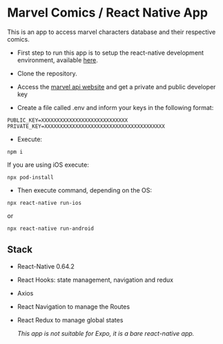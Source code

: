 # Marvel Comics / React Native App

This is an app to access marvel characters database and their respective comics.

- First step to run this app is to setup the react-native development environment, available [here](https://reactnative.dev/docs/environment-setup).

- Clone the repository.

- Access the [marvel api website](https://developer.marvel.com) and get a private and public developer key

- Create a file called .env and inform your keys in the following format:

```
PUBLIC_KEY=XXXXXXXXXXXXXXXXXXXXXXXXXXXX
PRIVATE_KEY=XXXXXXXXXXXXXXXXXXXXXXXXXXXXXXXXXXXXXXX
```

- Execute:

```
npm i
```

If you are using iOS execute:

```
npx pod-install
```

- Then execute command, depending on the OS:

```
npx react-native run-ios
```

or

```
npx react-native run-android
```

## Stack

- React-Native 0.64.2
- React Hooks: state management, navigation and redux
- Axios
- React Navigation to manage the Routes
- React Redux to manage global states

  _This app is not suitable for Expo, it is a bare react-native app._

```

```
